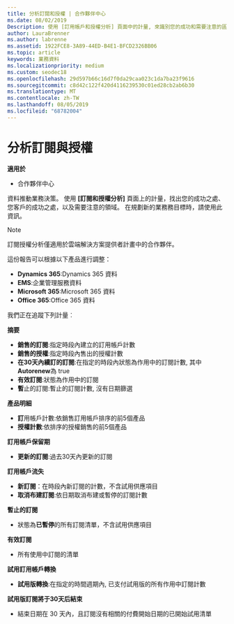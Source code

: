 ```yaml
---
title: 分析訂閱和授權 | 合作夥伴中心
ms.date: 08/02/2019
Description: 使用 [訂用帳戶和授權分析] 頁面中的計量, 來識別您的成功和需要注意的區域。
author: LauraBrenner
ms.author: labrenne
ms.assetid: 1922FCE8-3A89-44ED-B4E1-BFCD2326BB06
ms.topic: article
keywords: 業務資料
ms.localizationpriority: medium
ms.custom: seodec18
ms.openlocfilehash: 29d597b66c16d7f0da29caa023c1da7ba23f9616
ms.sourcegitcommit: c8d42c122f420d4116239530c01ed28cb2ab6b30
ms.translationtype: MT
ms.contentlocale: zh-TW
ms.lasthandoff: 08/05/2019
ms.locfileid: "68782004"
---
```

# <a name="analyze-subscriptions-and-licenses"></a>分析訂閱與授權 

**適用於**

- 合作夥伴中心

資料推動業務決策。 使用 **\[訂閱和授權分析\]** 頁面上的計量，找出您的成功之處、您客戶的成功之處，以及需要注意的領域。 在規劃新的業務務目標時，請使用此資訊。

> [!NOTE]
> 訂閱授權分析僅適用於雲端解決方案提供者計畫中的合作夥伴。


這份報告可以根據以下產品進行調整：

 - **Dynamics 365**:Dynamics 365 資料  
 - **EMS**:企業管理服務資料  
 - **Microsoft 365**:Microsoft 365 資料  
 - **Office 365**:Office 365 資料  


我們正在追蹤下列計量︰

**摘要**  
 - **銷售的訂閱**:指定時段內建立的訂用帳戶計數  
 - **銷售的授權**:指定時段內售出的授權計數   
 - **在30天內續訂的訂閱**:在指定的時段內狀態為作用中的訂閱計數, 其中**Autorenew**為 true
 - **有效訂閱**:狀態為作用中的訂閱  
 - **暫**止的訂閱:暫止的訂閱計數, 沒有日期篩選  

**產品明細**  
 - **訂**用帳戶計數:依銷售訂用帳戶排序的前5個產品  
 - **授權計數**:依排序的授權銷售的前5個產品

**訂用帳戶保留期**
 - **更新的訂閱**:過去30天內更新的訂閱  

**訂用帳戶流失**  
 - **新訂閱**：在時段內新訂閱的計數，不含試用供應項目  
 - **取消布建訂閱**:依日期取消布建或暫停的訂閱計數  

**暫止的訂閱**  
 - 狀態為**已暫停**的所有訂閱清單，不含試用供應項目  
  
**有效訂閱**
 - 所有使用中訂閱的清單  

**試用訂用帳戶轉換**  
 - **試用版轉換**:在指定的時間週期內, 已支付試用版的所有作用中訂閱計數  

**試用版訂閱將于30天后結束**  
 - 結束日期在 30 天內，且訂閱沒有相關的付費開始日期的已開始試用清單  

  
